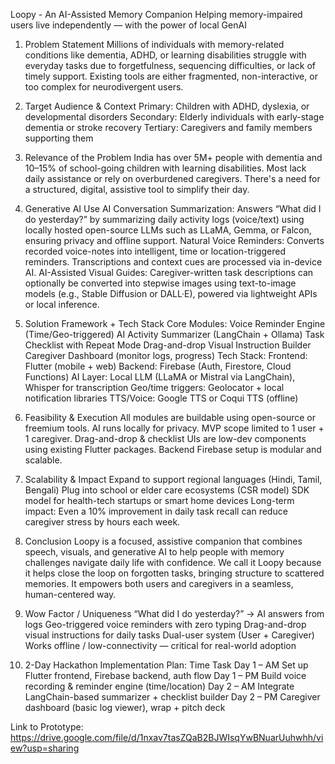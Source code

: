 Loopy - An AI-Assisted Memory Companion
Helping memory-impaired users live independently — with the power of local GenAI

1. Problem Statement
Millions of individuals with memory-related conditions like dementia, ADHD, or learning disabilities struggle with everyday tasks due to forgetfulness, sequencing difficulties, or lack of timely support. Existing tools are either fragmented, non-interactive, or too complex for neurodivergent users.
2. Target Audience & Context
Primary: Children with ADHD, dyslexia, or developmental disorders
Secondary: Elderly individuals with early-stage dementia or stroke recovery
Tertiary: Caregivers and family members supporting them

3. Relevance of the Problem
India has over 5M+ people with dementia and 10–15% of school-going children with learning disabilities. Most lack daily assistance or rely on overburdened caregivers. There's a need for a structured, digital, assistive tool to simplify their day.

4. Generative AI Use
AI Conversation Summarization: Answers “What did I do yesterday?” by summarizing daily activity logs (voice/text) using locally hosted open-source LLMs such as LLaMA, Gemma, or Falcon, ensuring privacy and offline support.
Natural Voice Reminders: Converts recorded voice-notes into intelligent, time or location-triggered reminders. Transcriptions and context cues are processed via in-device AI.
AI-Assisted Visual Guides: Caregiver-written task descriptions can optionally be converted into stepwise images using text-to-image models (e.g., Stable Diffusion or DALL·E), powered via lightweight APIs or local inference.

5. Solution Framework + Tech Stack
Core Modules:
Voice Reminder Engine (Time/Geo-triggered)
AI Activity Summarizer (LangChain + Ollama)
Task Checklist with Repeat Mode
Drag-and-drop Visual Instruction Builder
Caregiver Dashboard (monitor logs, progress) 
Tech Stack:
Frontend: Flutter (mobile + web)
Backend: Firebase (Auth, Firestore, Cloud Functions)
AI Layer: Local LLM (LLaMA or Mistral via LangChain), Whisper for transcription
Geo/time triggers: Geolocator + local notification libraries
TTS/Voice: Google TTS or Coqui TTS (offline)

6. Feasibility & Execution
All modules are buildable using open-source or freemium tools. AI runs locally for privacy. MVP scope limited to 1 user + 1 caregiver. Drag-and-drop & checklist UIs are low-dev components using existing Flutter packages. Backend Firebase setup is modular and scalable.

7. Scalability & Impact
Expand to support regional languages (Hindi, Tamil, Bengali)
Plug into school or elder care ecosystems (CSR model)
SDK model for health-tech startups or smart home devices
Long-term impact: Even a 10% improvement in daily task recall can reduce caregiver stress by hours each week.
8. Conclusion
Loopy is a focused, assistive companion that combines speech, visuals, and generative AI to help people with memory challenges navigate daily life with confidence. We call it Loopy because it helps close the loop on forgotten tasks, bringing structure to scattered memories. It empowers both users and caregivers in a seamless, human-centered way.

9. Wow Factor / Uniqueness
“What did I do yesterday?” → AI answers from logs
Geo-triggered voice reminders with zero typing
Drag-and-drop visual instructions for daily tasks
Dual-user system (User + Caregiver)
Works offline / low-connectivity — critical for real-world adoption

10. 2-Day Hackathon Implementation Plan:
Time	Task
Day 1 – AM	Set up Flutter frontend, Firebase backend, auth flow
Day 1 – PM	Build voice recording & reminder engine (time/location)
Day 2 – AM	Integrate LangChain-based summarizer + checklist builder
Day 2 – PM	Caregiver dashboard (basic log viewer), wrap + pitch deck


Link to Prototype: https://drive.google.com/file/d/1nxav7tasZQaB2BJWIsqYwBNuarUuhwhh/view?usp=sharing
